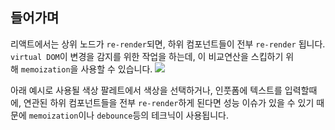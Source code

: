 ## 들어가며

리액트에서는 상위 노드가 `re-render`되면, 하위 컴포넌트들이 전부 `re-render` 됩니다.  
`virtual DOM`이 변경을 감지를 위한 작업을 하는데, 이 비교연산을 스킵하기 위해 `memoization`을 사용할 수 있습니다.
![](https://i.imgur.com/LF2kHl9.png)

아래 예시로 사용될 색상 팔레트에서 색상을 선택하거나, 인풋폼에 텍스트를 입력할때에, 연관된 하위 컴포넌트들을 전부 `re-render`하게 된다면 성능 이슈가 있을 수 있기 때문에 `memoization`이나 `debounce`등의 테크닉이 사용됩니다.